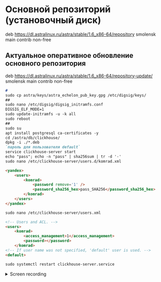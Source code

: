 # Основной репозиторий (установочный диск)
deb https://dl.astralinux.ru/astra/stable/1.6_x86-64/repository smolensk main contrib non-free
 
## Актуальное оперативное обновление основного репозитория
deb https://dl.astralinux.ru/astra/stable/1.6_x86-64/repository-update/ smolensk main contrib non-free
```markdown
# 
sudo cp astra/keys/astra_echelon_pub_key.gpg /etc/digsig/keys/
##
sudo nano /etc/digsig/digsig_initramfs.conf
DIGSIG_ELF_MODE=1
sudo update-initramfs -u -k all
sudo reboot
##
sudo su
apt install postgresql ca-certificates -y
cd /astra/db/clickhouse/
dpkg -i ./*.deb
`пароль для пользователя default`
service clickhouse-server start
echo "pass"; echo -n "pass" | sha256sum | tr -d '-'
sudo nano /etc/clickhouse-server/users.d/komrad.xml

<yandex>
	<users>
		<komrad>
			<password remove='1' />
			<password_sha256_hex>pass_SHA256</password_sha256_hex>
		</komrad>
	</users>
</yandex>

sudo nano /etc/clickhouse-server/users.xml

<!-- Users and ACL. -->
<users>
	<komrad>
		<access_management>1</access_management>
		<password></password>
	</komrad>
<!-- If user name was not specified, 'default' user is used. -->
<default>

sudo systemctl restart clickhouse-server.service
```
<details>
  <summary>Screen recording</summary>

  ![](https://raw.githubusercontent.com/romkatv/powerlevel10k-media/master/configuration-wizard.gif)
</details>
